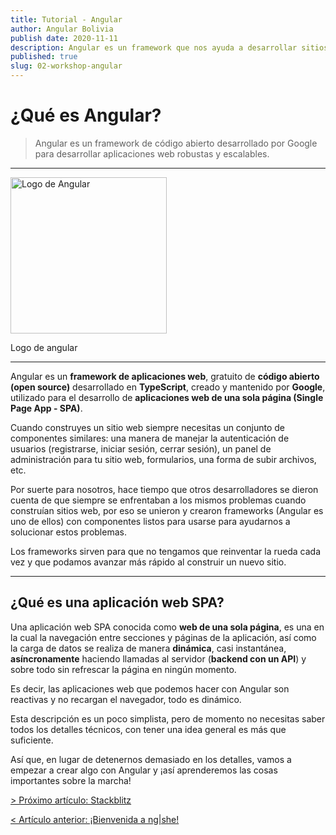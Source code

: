 ```yaml
---
title: Tutorial - Angular
author: Angular Bolivia
publish date: 2020-11-11
description: Angular es un framework que nos ayuda a desarrollar sitios web de manera fácil y rápida.
published: true
slug: 02-workshop-angular
---
```


# ¿Qué es Angular?

> Angular es un framework de código abierto desarrollado por Google para desarrollar aplicaciones web robustas y escalables.

---

<div class="flex justify-center items-center flex-col">
  <img src="/images/angular-logo.png" alt="Logo de Angular" style="width: 250px;">
  <p>
    Logo de angular
  </p>
</div>

---

Angular es un **framework de aplicaciones web**, gratuito de **código abierto (open source)** desarrollado en **TypeScript**, creado y mantenido por **Google**, utilizado para el desarrollo de **aplicaciones web de una sola página (Single Page App - SPA)**.

Cuando construyes un sitio web siempre necesitas un conjunto de componentes similares: una manera de manejar la autenticación de usuarios (registrarse, iniciar sesión, cerrar sesión), un panel de administración para tu sitio web, formularios, una forma de subir archivos, etc.

Por suerte para nosotros, hace tiempo que otros desarrolladores se dieron cuenta de que siempre se enfrentaban a los mismos problemas cuando construían sitios web, por eso se unieron y crearon frameworks (Angular es uno de ellos) con componentes listos para usarse para ayudarnos a solucionar estos problemas.

Los frameworks sirven para que no tengamos que reinventar la rueda cada vez y que podamos avanzar más rápido al construir un nuevo sitio.

---

## ¿Qué es una aplicación web SPA?

Una aplicación web SPA conocida como **web de una sola página**, es una en la cual la navegación entre secciones y páginas de la aplicación, así como la carga de datos se realiza de manera **dinámica**, casi instantánea, **asíncronamente** haciendo llamadas al servidor (**backend con un API**) y sobre todo sin refrescar la página en ningún momento.

Es decir, las aplicaciones web que podemos hacer con Angular son reactivas y no recargan el navegador, todo es dinámico.

Esta descripción es un poco simplista, pero de momento no necesitas saber todos los detalles técnicos, con tener una idea general es más que suficiente.

Así que, en lugar de detenernos demasiado en los detalles, vamos a empezar a crear algo con Angular y ¡así aprenderemos las cosas importantes sobre la marcha!

[> Próximo artículo: Stackblitz](/tutorial/03-workshop-stackblitz)

[< Artículo anterior: ¡Bienvenida a ng|she!](/tutorial/01-workshop-welcome)
